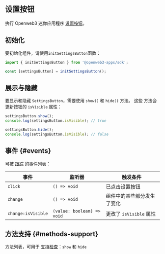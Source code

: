 # `设置按钮`

执行 Openweb3 迷你应用程序 [设置按钮](../../../../platform/settings-button.md)。

## 初始化

要初始化组件，请使用`initSettingsButton`函数：

```typescript
import { initSettingsButton } from '@openweb3-apps/sdk';

const [settingsButton] = initSettingsButton();  
```

## 展示与隐藏

要显示和隐藏 `SettingsButton`，需要使用 `show()` 和 `hide()` 方法。 这些
方法会更新按钮的 `isVisible` 属性：

```typescript  
settingsButton.show();
console.log(settingsButton.isVisible); // true  

settingsButton.hide();
console.log(settingsButton.isVisible); // false  
```  

## 事件 {#events}

可被 [跟踪](#events) 的事件列表：

| 事件                 | 监听器                         | 触发条件               |
| ------------------ | -------------------------- | ------------------ |
| `click`            | `() => void`               | 已点击设置按钮            |
| `change`           | `() => void`               | 组件中的某些部分发生了变化      |
| `change:isVisible` | `(value: boolean) => void` | 更改了 `isVisible` 属性 |

## 方法支持 {#methods-support}

方法列表，可用于 [支持检查](#methods-support)：`show` 和 `hide`
